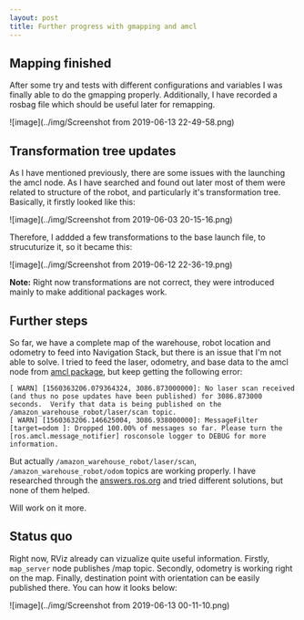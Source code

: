 ```yaml
---
layout: post
title: Further progress with gmapping and amcl
---
```


## Mapping finished

After some try and tests with different configurations and variables I was finally able to do the gmapping properly. Additionally, I have recorded a rosbag file which should be useful later for remapping.

<!-- <img src="../img/Screenshot from 2019-06-13 22-49-58.png" alt="picture" width="600"/> -->
![image](../img/Screenshot from 2019-06-13 22-49-58.png)


## Transformation tree updates

As I have mentioned previously, there are some issues with the launching the amcl node. As I have searched and found out later most of them were related to structure of the robot, and particularly it's transformation tree. Basically, it firstly looked like this:

<!-- <img src="../img/Screenshot from 2019-06-03 20-15-16.png" alt="picture" width="600"/> -->
![image](../img/Screenshot from 2019-06-03 20-15-16.png)


Therefore, I addded a few transformations to the base launch file, to strucuturize it, so it became this:

<!-- <img src="../img/Screenshot from 2019-06-12 22-36-19.png" alt="picture" width="600"/> -->
![image](../img/Screenshot from 2019-06-12 22-36-19.png)


**Note:** Right now transformations are not correct, they were introduced mainly to make additional packages work.
<!-- ### Gmapping launch file
I also created a roslaunch file for students to learn basics of SLAM and do the mapping by themselves. -->

## Further steps
So far, we have a complete map of the warehouse, robot location and odometry to feed into Navigation Stack, but there is an issue that I'm not able to solve. I tried to feed the laser, odometry, and base data to the amcl node from [amcl package](http://wiki.ros.org/amcl), but keep getting the following error:
```
[ WARN] [1560363206.079364324, 3086.873000000]: No laser scan received (and thus no pose updates have been published) for 3086.873000 seconds.  Verify that data is being published on the /amazon_warehouse_robot/laser/scan topic.
[ WARN] [1560363206.146625004, 3086.938000000]: MessageFilter [target=odom ]: Dropped 100.00% of messages so far. Please turn the [ros.amcl.message_notifier] rosconsole logger to DEBUG for more information.
```

But actually ```/amazon_warehouse_robot/laser/scan```, ```/amazon_warehouse_robot/odom``` topics are working properly. I have researched through the [answers.ros.org](http://answers.ros.org) and tried different solutions, but none of them helped.  

Will work on it more.

## Status quo
Right now, RViz already can vizualize quite useful information. Firstly, ```map_server``` node publishes /map topic. Secondly, odometry is working right on the map. Finally, destination point with orientation can be easily published there. You can how it looks below:

![image](../img/Screenshot from 2019-06-13 00-11-10.png)
